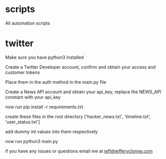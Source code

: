 # scripts
All automation scripts

# twitter
Make sure you have python3 installed

Create a Twitter Developer account, confirm and obtain your access and customer tokens

Place them in the auth method in the main.py file

Create a News API account and obtain your api_key, replace the NEWS_API constant with your api_key

now run pip install -r requirements.txt

create these files in the root directory ['hacker_news.txt', 'timeline.txt', 'user_status.txt']

add dummy int values into them respectively

now run python3 main.py

if you have any issues or questions email me at jeff@jefferyclonne.com
